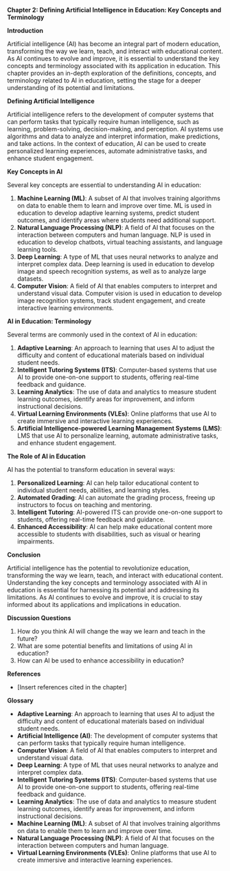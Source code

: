 **Chapter 2: Defining Artificial Intelligence in Education: Key Concepts and Terminology**

**Introduction**

Artificial intelligence (AI) has become an integral part of modern education, transforming the way we learn, teach, and interact with educational content. As AI continues to evolve and improve, it is essential to understand the key concepts and terminology associated with its application in education. This chapter provides an in-depth exploration of the definitions, concepts, and terminology related to AI in education, setting the stage for a deeper understanding of its potential and limitations.

**Defining Artificial Intelligence**

Artificial intelligence refers to the development of computer systems that can perform tasks that typically require human intelligence, such as learning, problem-solving, decision-making, and perception. AI systems use algorithms and data to analyze and interpret information, make predictions, and take actions. In the context of education, AI can be used to create personalized learning experiences, automate administrative tasks, and enhance student engagement.

**Key Concepts in AI**

Several key concepts are essential to understanding AI in education:

1. **Machine Learning (ML)**: A subset of AI that involves training algorithms on data to enable them to learn and improve over time. ML is used in education to develop adaptive learning systems, predict student outcomes, and identify areas where students need additional support.
2. **Natural Language Processing (NLP)**: A field of AI that focuses on the interaction between computers and human language. NLP is used in education to develop chatbots, virtual teaching assistants, and language learning tools.
3. **Deep Learning**: A type of ML that uses neural networks to analyze and interpret complex data. Deep learning is used in education to develop image and speech recognition systems, as well as to analyze large datasets.
4. **Computer Vision**: A field of AI that enables computers to interpret and understand visual data. Computer vision is used in education to develop image recognition systems, track student engagement, and create interactive learning environments.

**AI in Education: Terminology**

Several terms are commonly used in the context of AI in education:

1. **Adaptive Learning**: An approach to learning that uses AI to adjust the difficulty and content of educational materials based on individual student needs.
2. **Intelligent Tutoring Systems (ITS)**: Computer-based systems that use AI to provide one-on-one support to students, offering real-time feedback and guidance.
3. **Learning Analytics**: The use of data and analytics to measure student learning outcomes, identify areas for improvement, and inform instructional decisions.
4. **Virtual Learning Environments (VLEs)**: Online platforms that use AI to create immersive and interactive learning experiences.
5. **Artificial Intelligence-powered Learning Management Systems (LMS)**: LMS that use AI to personalize learning, automate administrative tasks, and enhance student engagement.

**The Role of AI in Education**

AI has the potential to transform education in several ways:

1. **Personalized Learning**: AI can help tailor educational content to individual student needs, abilities, and learning styles.
2. **Automated Grading**: AI can automate the grading process, freeing up instructors to focus on teaching and mentoring.
3. **Intelligent Tutoring**: AI-powered ITS can provide one-on-one support to students, offering real-time feedback and guidance.
4. **Enhanced Accessibility**: AI can help make educational content more accessible to students with disabilities, such as visual or hearing impairments.

**Conclusion**

Artificial intelligence has the potential to revolutionize education, transforming the way we learn, teach, and interact with educational content. Understanding the key concepts and terminology associated with AI in education is essential for harnessing its potential and addressing its limitations. As AI continues to evolve and improve, it is crucial to stay informed about its applications and implications in education.

**Discussion Questions**

1. How do you think AI will change the way we learn and teach in the future?
2. What are some potential benefits and limitations of using AI in education?
3. How can AI be used to enhance accessibility in education?

**References**

* [Insert references cited in the chapter]

**Glossary**

* **Adaptive Learning**: An approach to learning that uses AI to adjust the difficulty and content of educational materials based on individual student needs.
* **Artificial Intelligence (AI)**: The development of computer systems that can perform tasks that typically require human intelligence.
* **Computer Vision**: A field of AI that enables computers to interpret and understand visual data.
* **Deep Learning**: A type of ML that uses neural networks to analyze and interpret complex data.
* **Intelligent Tutoring Systems (ITS)**: Computer-based systems that use AI to provide one-on-one support to students, offering real-time feedback and guidance.
* **Learning Analytics**: The use of data and analytics to measure student learning outcomes, identify areas for improvement, and inform instructional decisions.
* **Machine Learning (ML)**: A subset of AI that involves training algorithms on data to enable them to learn and improve over time.
* **Natural Language Processing (NLP)**: A field of AI that focuses on the interaction between computers and human language.
* **Virtual Learning Environments (VLEs)**: Online platforms that use AI to create immersive and interactive learning experiences.